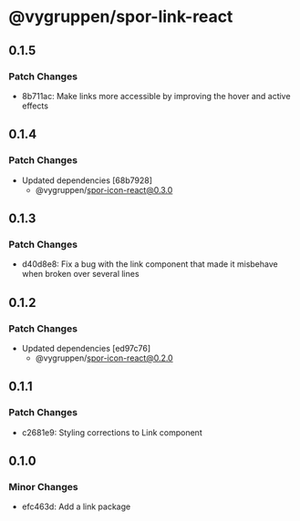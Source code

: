 # @vygruppen/spor-link-react

## 0.1.5

### Patch Changes

- 8b711ac: Make links more accessible by improving the hover and active effects

## 0.1.4

### Patch Changes

- Updated dependencies [68b7928]
  - @vygruppen/spor-icon-react@0.3.0

## 0.1.3

### Patch Changes

- d40d8e8: Fix a bug with the link component that made it misbehave when broken over several lines

## 0.1.2

### Patch Changes

- Updated dependencies [ed97c76]
  - @vygruppen/spor-icon-react@0.2.0

## 0.1.1

### Patch Changes

- c2681e9: Styling corrections to Link component

## 0.1.0

### Minor Changes

- efc463d: Add a link package
